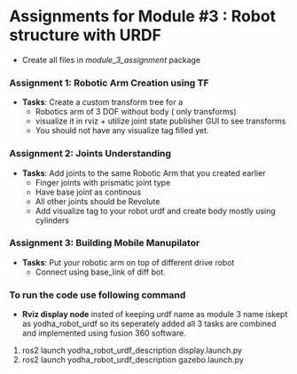 # Assignments for Module #3 : Robot structure with URDF
- Create all files in *module_3_assignment* package


### Assignment 1: Robotic Arm Creation using TF
- **Tasks**:
Create a custom transform tree for a
    - Robotics arm of 3 DOF without body ( only transforms)
    - visualize it in rviz + utilize joint state publisher GUI to see transforms
    - You should not have any visualize tag filled yet.
### Assignment 2: Joints Understanding
- **Tasks**:
Add joints to the same Robotic Arm that you created earlier
    - Finger joints with prismatic joint type
    - Have base joint as continous
    - All other joints should be Revolute
    - Add visualize tag to your robot urdf and create body mostly using cylinders
### Assignment 3: Building Mobile Manupilator
- **Tasks**:
Put your robotic arm on top of different drive robot
    - Connect using base_link of diff bot.


### To run the code use following command
- **Rviz display node**
insted of keeping urdf name as module 3 name iskept as yodha_robot_urdf so its seperately added
all 3 tasks are combined and implemented using fusion 360 software.

1) ros2 launch yodha_robot_urdf_description display.launch.py
2) ros2 launch yodha_robot_urdf_description gazebo.launch.py 

